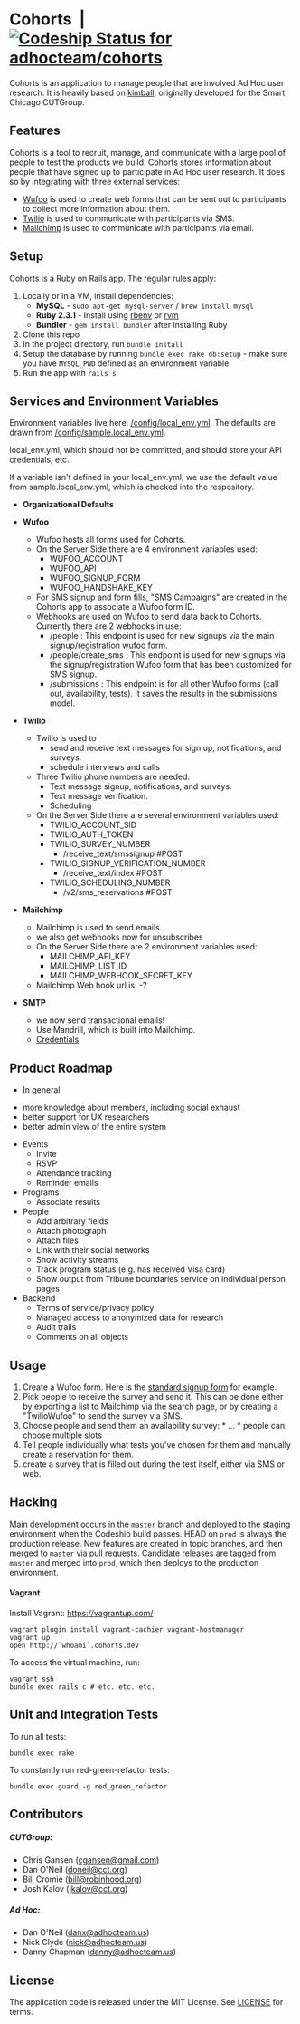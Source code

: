 Cohorts &nbsp;|&nbsp; [ ![Codeship Status for adhocteam/cohorts](https://app.codeship.com/projects/e156b990-bb11-0134-b27f-0ac68540e3ab/status?branch=master)](https://app.codeship.com/projects/195552)
=====

Cohorts is an application to manage people that are involved Ad Hoc user research. It is heavily based on [kimball](https://github.com/smartchicago/kimball), originally developed for the Smart Chicago CUTGroup.

Features
--------

Cohorts is a tool to recruit, manage, and communicate with a large pool of people to test the products we build. Cohorts stores information about people that have signed up to participate in Ad Hoc user research. It does so by integrating with three external services:
* [Wufoo](https://www.wufoo.com/) is used to create web forms that can be sent out to participants to collect more information about them.
* [Twilio](https://www.twilio.com/) is used to communicate with participants via SMS.
* [Mailchimp](https://mailchimp.com/) is used to communicate with participants via email.

Setup
-----
Cohorts is a Ruby on Rails app. The regular rules apply:

1. Locally or in a VM, install dependencies:
    * **MySQL** - `sudo apt-get mysql-server` / `brew install mysql`
    * **Ruby 2.3.1** - Install using [rbenv](https://github.com/rbenv/rbenv) or [rvm](https://rvm.io/rvm/install)
    * **Bundler** - `gem install bundler` after installing Ruby
2. Clone this repo
3. In the project directory, run `bundle install`
4. Setup the database by running `bundle exec rake db:setup` - make sure you have `MYSQL_PWD` defined as an environment variable
5. Run the app with `rails s`

Services and Environment Variables
--------
Environment variables live here: [/config/local_env.yml](/config/local_env.yaml). The defaults are drawn from [/config/sample.local_env.yml](/config/sample.local_env.yaml).

local_env.yml, which should not be committed, and should store your API credentials, etc.

If a variable isn't defined in your local_env.yml, we use the default value from sample.local_env.yml, which is checked into the respository.

* **Organizational Defaults**

* **Wufoo**
  * Wufoo hosts all forms used for Cohorts.
  * On the Server Side there are 4 environment variables used:
    * WUFOO_ACCOUNT
    * WUFOO_API
    * WUFOO_SIGNUP_FORM
    * WUFOO_HANDSHAKE_KEY
  * For SMS signup and form fills, "SMS Campaigns" are created in the Cohorts app to associate a Wufoo form ID.
  * Webhooks are used on Wufoo to send data back to Cohorts. Currently there are 2 webhooks in use:
    * /people : This endpoint is used for new signups via the main signup/registration wufoo form.
    * /people/create_sms : This endpoint is used for new signups via the signup/registration Wufoo form that has been customized for SMS signup.
    * /submissions : This endpoint is for all other Wufoo forms (call out, availability, tests). It saves the results in the submissions model.
* **Twilio**
  * Twilio is used to
     - send and receive text messages for sign up, notifications, and surveys.
     - schedule interviews and calls
  * Three Twilio phone numbers are needed.
    - Text message signup, notifications, and surveys.
    - Text message verification.
    - Scheduling
  * On the Server Side there are several environment variables used:
    * TWILIO_ACCOUNT_SID
    * TWILIO_AUTH_TOKEN
    * TWILIO_SURVEY_NUMBER
      - /receive_text/smssignup #POST
    * TWILIO_SIGNUP_VERIFICATION_NUMBER
      - /receive_text/index #POST
    * TWILIO_SCHEDULING_NUMBER
      - /v2/sms_reservations  #POST

* **Mailchimp**
  * Mailchimp is used to send emails.
  * we also get webhooks now for unsubscribes
  * On the Server Side there are 2 environment variables used:
    * MAILCHIMP_API_KEY
    * MAILCHIMP_LIST_ID
    * MAILCHIMP_WEBHOOK_SECRET_KEY
  * Mailchimp Web hook url is:
    -?

* **SMTP**
  * we now send transactional emails!
  * Use Mandrill, which is built into Mailchimp.
  * [Credentials](https://mandrill.zendesk.com/hc/en-us/articles/205582197-Where-do-I-find-my-SMTP-credentials-)

Product Roadmap
----
* In general
- more knowledge about members, including social exhaust
- better support for UX researchers
- better admin view of the entire system

* Events
  * Invite
  * RSVP
  * Attendance tracking
  * Reminder emails
* Programs
  * Associate results
* People
  * Add arbitrary fields
  * Attach photograph
  * Attach files
  * Link with their social networks
  * Show activity streams
  * Track program status (e.g. has received Visa card)
  * Show output from Tribune boundaries service on individual person pages
* Backend
  * Terms of service/privacy policy
  * Managed access to anonymized data for research
  * Audit trails
  * Comments on all objects


Usage
--------
  1. Create a Wufoo form. Here is the [standard signup form](https://adhocteamus.wufoo.com/forms/be-a-tester-get-paid/) for example.
  2. Pick people to receive the survey and send it. This can be done either by exporting a list to Mailchimp via the search page, or by creating a "TwilioWufoo" to send the survey via SMS.
  3. Choose people and send them an availability survey:
    * ...
    * people can choose multiple slots
  4. Tell people individually what tests you've chosen for them and manually create a reservation for them.
  5. create a survey that is filled out during the test itself, either via SMS or web.


Hacking
-------

Main development occurs in the `master` branch and deployed to the [staging](https://staging.cohorts.adhocteam.us/) environment when the Codeship build passes. HEAD on `prod` is always the production release. New features are created in topic branches, and then merged to `master` via pull requests. Candidate releases are tagged from `master`  and merged into `prod`, which then deploys to the production environment.

#### Vagrant

Install Vagrant: https://vagrantup.com/
```
vagrant plugin install vagrant-cachier vagrant-hostmanager
vagrant up
open http://`whoami`.cohorts.dev
```

To access the virtual machine, run:
```
vagrant ssh
bundle exec rails c # etc. etc. etc.
```

Unit and Integration Tests
---------------------------
To run all tests:
```
bundle exec rake
```

To constantly run red-green-refactor tests:
```
bundle exec guard -g red_green_refactor
```

Contributors
------------
##### CUTGroup:
* Chris Gansen (cgansen@gmail.com)
* Dan O'Neil (doneil@cct.org)
* Bill Cromie (bill@robinhood.org)
* Josh Kalov (jkalov@cct.org)

##### Ad Hoc:
* Dan O'Neil (danx@adhocteam.us)
* Nick Clyde (nick@adhocteam.us)
* Danny Chapman (danny@adhocteam.us)

License
-------

The application code is released under the MIT License. See [LICENSE](LICENSE.md) for terms.

